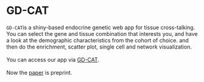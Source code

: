 # GD-CAT
`GD-CAT`is a shiny-based endocrine genetic web app for tissue cross-talking. 
You can select the gene and tissue combination that interests you, and have a look at the demographic characteristics from the cohort of choice.
and then do the enrichment, scatter plot, single cell and network visualization.  <br><br>
You can access our app via [GD-CAT](great.org).<br><br>
Now the [paper](https://pubmed.ncbi.nlm.nih.gov/37214953/) is preprint.<br><br>
